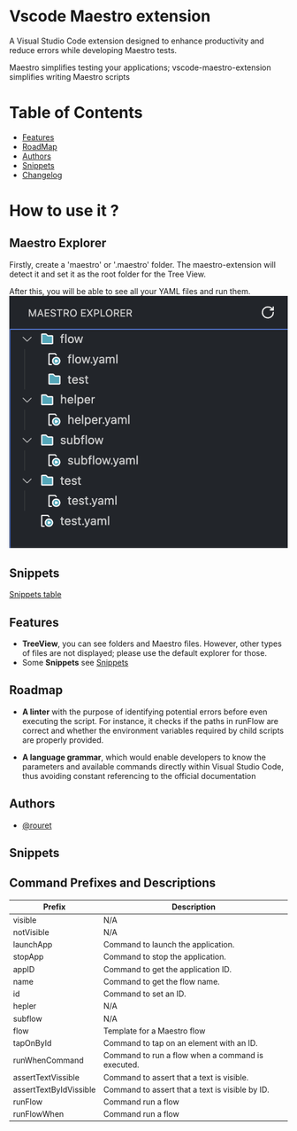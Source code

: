 # Vscode Maestro extension

A Visual Studio Code extension designed to enhance productivity and reduce errors while developing Maestro tests.

Maestro simplifies testing your applications; vscode-maestro-extension simplifies writing Maestro scripts

# Table of Contents

- [Features](#features)
- [RoadMap](#roadmap)
- [Authors](#authors)
- [Snippets](#snippets)
- [Changelog](./CHANGELOG.md)

# How to use it ?

## Maestro Explorer

Firstly, create a 'maestro' or '.maestro' folder. The maestro-extension will detect it and set it as the root folder for the Tree View.

After this, you will be able to see all your YAML files and run them.
![Tree View preview](treeview-preview.png)

## Snippets

[Snippets table](#snippets)

## Features

- **TreeView**, you can see folders and Maestro files. However, other types of files are not displayed; please use the default explorer for those.
- Some **Snippets** see [Snippets](#snippets)

## Roadmap

- **A linter** with the purpose of identifying potential errors before even executing the script. For instance, it checks if the paths in runFlow are correct and whether the environment variables required by child scripts are properly provided.

- **A language grammar**, which would enable developers to know the parameters and available commands directly within Visual Studio Code, thus avoiding constant referencing to the official documentation

## Authors

- [@rouret](https://www.github.com/rouret)

## Snippets

## Command Prefixes and Descriptions

| Prefix                 | Description                                       |
| ---------------------- | ------------------------------------------------- |
| visible                | N/A                                               |
| notVisible             | N/A                                               |
| launchApp              | Command to launch the application.                |
| stopApp                | Command to stop the application.                  |
| appID                  | Command to get the application ID.                |
| name                   | Command to get the flow name.                     |
| id                     | Command to set an ID.                             |
| hepler                 | N/A                                               |
| subflow                | N/A                                               |
| flow                   | Template for a Maestro flow                       |
| tapOnById              | Command to tap on an element with an ID.          |
| runWhenCommand         | Command to run a flow when a command is executed. |
| assertTextVissible     | Command to assert that a text is visible.         |
| assertTextByIdVissible | Command to assert that a text is visible by ID.   |
| runFlow                | Command run a flow                                |
| runFlowWhen            | Command run a flow                                |
